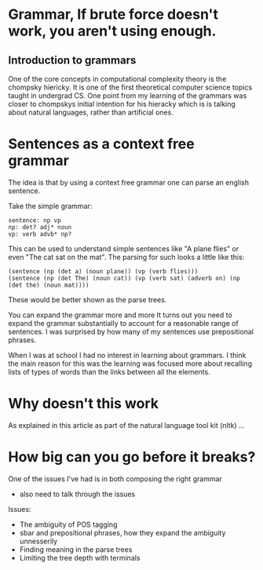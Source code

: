# Grammar, If brute force doesn't work, you aren't using enough.

## Introduction to grammars
One of the core concepts in computational complexity theory is the chompsky hiericky.
It is one of the first theoretical computer science topics taught in undergrad CS. One point from my learning of the grammars was closer to chompskys initial intention for his hieracky which is is talking about natural languages, rather than artificial ones.


# Sentences as a context free grammar
The idea is that by using a context free grammar one can parse an english sentence.

Take the simple grammar:
```lark
sentence: np vp
np: det? adj* noun
vp: verb advb* np?
```

This can be used to understand simple sentences like "A plane flies" or even "The cat sat on the mat". The parsing for such looks a little like this:
```
(sentence (np (det a) (noun plane)) (vp (verb flies)))
(sentence (np (det The) (noun cat)) (vp (verb sat) (adverb on) (np (det the) (noun mat))))
```
These would be better shown as the parse trees.

You can expand the grammar more and more
It turns out you need to expand the grammar substantially to account for a reasonable range of sentences. I was surprised by how many of my sentences use prepositional phrases.

When I was at school I had no interest in learning about grammars. I think the main reason for this was the learning was focused more about recalling lists of types of words than the links between all the elements.

# Why doesn't this work
As explained in this article as part of the natural language tool kit (nltk) ...

# How big can you go before it breaks?

One of the issues I've had is in both composing the right grammar

- also need to talk through the issues

Issues:
 - The ambiguity of POS tagging
 - sbar and prepositional phrases, how they expand the ambiguity unnesserily
 - Finding meaning in the parse trees
 - Limiting the tree depth with terminals
